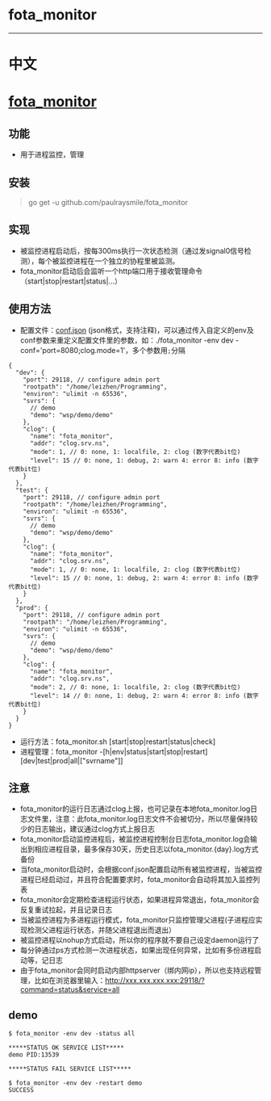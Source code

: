 # fota_monitor
---
中文
===

# [fota_monitor](http://github.com/paulraysmile/fota_monitor)
## 功能
* 用于进程监控，管理

## 安装
> go get -u github.com/paulraysmile/fota_monitor

## 实现
* 被监控进程启动后，按每300ms执行一次状态检测（通过发signal0信号检测），每个被监控进程在一个独立的协程里被监测。
* fota_monitor启动后会监听一个http端口用于接收管理命令（start|stop|restart|status|...）

## 使用方法
* 配置文件：[conf.json](http://github.com/paulraysmile/fota_monitor/tree/master/conf/conf.json) (json格式，支持注释)，可以通过传入自定义的env及conf参数来重定义配置文件里的参数，如：./fota_monitor -env dev -conf='port=8080;clog.mode=1'，多个参数用`;`分隔
```
{
  "dev": {
    "port": 29118, // configure admin port
    "rootpath": "/home/leizhen/Programming",
    "environ": "ulimit -n 65536",
    "svrs": {
      // demo
      "demo": "wsp/demo/demo"
    },
    "clog": {
      "name": "fota_monitor",
      "addr": "clog.srv.ns",
      "mode": 1, // 0: none, 1: localfile, 2: clog (数字代表bit位)
      "level": 15 // 0: none, 1: debug, 2: warn 4: error 8: info (数字代表bit位)
    }
  },
  "test": {
    "port": 29118, // configure admin port
    "rootpath": "/home/leizhen/Programming",
    "environ": "ulimit -n 65536",
    "svrs": {
      // demo
      "demo": "wsp/demo/demo"
    },
    "clog": {
      "name": "fota_monitor",
      "addr": "clog.srv.ns",
      "mode": 1, // 0: none, 1: localfile, 2: clog (数字代表bit位)
      "level": 15 // 0: none, 1: debug, 2: warn 4: error 8: info (数字代表bit位)
    }
  },
  "prod": {
    "port": 29118, // configure admin port
    "rootpath": "/home/leizhen/Programming",
    "environ": "ulimit -n 65536",
    "svrs": {
      // demo
      "demo": "wsp/demo/demo"
    },
    "clog": {
      "name": "fota_monitor",
      "addr": "clog.srv.ns",
      "mode": 2, // 0: none, 1: localfile, 2: clog (数字代表bit位)
      "level": 14 // 0: none, 1: debug, 2: warn 4: error 8: info (数字代表bit位)
    }
  }
}
```
* 运行方法：fota_monitor.sh [start|stop|restart|status|check]
* 进程管理：fota_monitor -[h|env|status|start|stop|restart] [dev|test|prod|all|["svrname"]]

## 注意
* fota_monitor的运行日志通过clog上报，也可记录在本地fota_monitor.log日志文件里，注意：此fota_monitor.log日志文件不会被切分，所以尽量保持较少的日志输出，建议通过clog方式上报日志
* fota_monitor启动监控进程后，被监控进程控制台日志fota_monitor.log会输出到相应进程目录，最多保存30天，历史日志以fota_monitor.{day}.log方式备份
* 当fota_monitor启动时，会根据conf.json配置启动所有被监控进程，当被监控进程已经启动过，并且符合配置要求时，fota_monitor会自动将其加入监控列表
* fota_monitor会定期检查进程运行状态，如果进程异常退出，fota_monitor会反复重试拉起，并且记录日志
* 当被监控进程为多进程运行模式，fota_monitor只监控管理父进程(子进程应实现检测父进程运行状态，并随父进程退出而退出）
* 被监控进程以nohup方式启动，所以你的程序就不要自己设定daemon运行了
* 每分钟通过ps方式检测一次进程状态，如果出现任何异常，比如有多份进程启动等，记日志
* 由于fota_monitor会同时启动内部httpserver（绑内网ip），所以也支持远程管理，比如在浏览器里输入：http://xxx.xxx.xxx.xxx:29118/?command=status&service=all

## demo
```
$ fota_monitor -env dev -status all

*****STATUS OK SERVICE LIST*****
demo PID:13539

*****STATUS FAIL SERVICE LIST*****

$ fota_monitor -env dev -restart demo
SUCCESS
```
